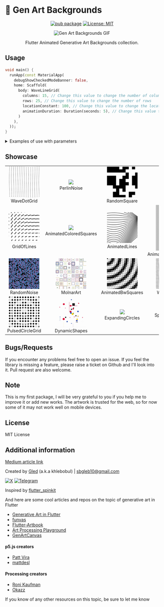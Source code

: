 # 🎨 Gen Art Backgrounds

<div align="center">

[![pub package](https://img.shields.io/pub/v/gen_art_bg.svg)](https://pub.dartlang.org/packages/gen_art_bg) [![License: MIT](https://img.shields.io/badge/License-MIT-yellow.svg)](https://opensource.org/licenses/MIT)


![Gen Art Backgrounds GIF](https://github.com/khlebobul/gen_art_bg/raw/main/screenshots/header.gif)

Flutter Animated Generative Art Backgrounds collection.

</div>


## Usage

```dart
void main() {
  runApp(const MaterialApp(
    debugShowCheckedModeBanner: false,
    home: Scaffold(
      body: WaveLineGrid(
        columns: 15, // Change this value to change the number of columns
        rows: 25, // Change this value to change the number of rows
        locationConstant: 100, // Change this value to change the location
        animationDuration: Duration(seconds: 5), // Change this value to change the animation duration
      )
    ),
  ));
}
```

<details><summary>Examples of use with parameters</summary>
  
   ##### AnimatedBWSquares and AnimatedColoredSquares

  ```dart
  AnimatedBWSquares(
          squareCount: 40, // Number of squares
          animationDuration: 10, // Duration of the animation
          margin: 0, // Margin around the canvas
          strokeWidth: 1.5, // Stroke width of the squares
        ),
  ```

  ##### AnimatedLinesGradient

  ```dart
  AnimatedLinesGradient(
          animationDuration: 5, // Duration of the animation
        ),
  ```

  ##### AnimatedLines

  ```dart
  AnimatedLines(
          numberOfLines: 30, // Number of lines
          lineLength: 200, // Length of each line
          lineColor: Colors.black, // Color of each line
          strokeWidth: 3, // Stroke width of each line
          animationDuration: 10, // Duration of the animation
        ),
  ```

  ##### GridOfLines

  ```dart
  GridOfLines(
          animationDuration: 5, // Animation duration in seconds
          gridSize: 10, // Number of lines in the grid
          strokeWidth: 0.015, // Stroke width of the lines
          color: Colors.black, // Color of the lines
        ),
  ```

  ##### MolnarArt

  ```dart
  MolnarArt(
          rows: 8, // Number of rows
          cols: 8, // Number of columns
          n: 12, // Code
          colSeq: [
            Color(0xFFC4951B),
            Color(0xFF9E3C52),
            Color(0xFF1D6383),
            Color(0xFF19315B),
            Color(0xFF0D1280),
            Color(0xFFADD27D),
            Color(0xFFBD1528),
            Color(0xFF0D4D89),
            Color(0xFFAC4075),
            Color(0xFFAB933C),
            Color(0xFF7EB741),
            Color(0xFF1C2266),
          ],
        ),

  ```

  The parameter `n` in the `MolnarArt` function is responsible for the number of bits in the binary code that is generated for each grid cell. This binary code is used to define the pattern structure in each cell. More specifically, each bit in this binary code indicates whether a particular layer of the pattern should be mapped or not.
  For example, if `n` in is 12, a random 12-bit binary code is generated for each grid cell. Each bit of this code represents a different layer of the pattern. If a bit is set to 1, the corresponding pattern layer will be displayed in that cell, and if the bit is 0, the layer will not be displayed.

  ##### PerlinNoise

  ``` dart
  PerlinNoise(
          width: 40, // width
          height: 40, // height
          frequency: 5, // frequency
        ),
  ```

  ##### PulsedCircleGrid

  ``` dart
  PulsedCircleGrid(
          cellSize: 36, // Size of each grid cell
          marginSize: 72, // Margin around the grid 
          circleDiameter: 27, // Diameter of circles
          animationDuration: Duration(seconds: 5), // Animation duration
          numberOfRowsColumns: 12, // Number of rows and columns in the grid
        ),
  ```

  ##### RandomNoise

  ```dart
  RandomNoise(
          duration: Duration(seconds: 10), // Duration of animation
          dotSize: 13, // Size of dots
          dotSpacing: 11, // Spacing between dots
        ),
  ```

  ##### RandomSquare

  ```dart
  RandomSquare(
          gridSize: 10, // Change this value to change the grid size
          updateInterval: Duration(seconds: 1), // Change this value to change the update interval
        ),
  ```

  ##### SpiralWave

  ```dart
  SpiralWave(
          size: 10, // Size of each circle
          k: 20, // Constant value for controlling wave effect
        ),
  ```

  ##### WaveDotGrid

  ```dart
  WaveDotGrid(
          columns: 15, // Number of columns
          rows: 25, // Number of rows
          locationConstant: 100, // Location constant
        ),
  ```

  ##### WaveLineGrid

  ```dart
  WaveLineGrid(
          columns: 15, // Number of columns in the grid
          rows: 25, // Number of rows in the grid
          locationConstant: 100, // Constant to adjust the location of the grid
          animationDuration:  Duration(seconds: 5), // Duration of the animation
        ),
  ```
  ##### DynamicShapes

  ```dart
  DynamicShapes(
        colors: [Colors.blue, Colors.red, Colors.green],
        maxShapes: 150, // max number of shapes
        minShapeSize: 0.02, // min shape size
        maxShapeSize: 0.08, // max shape size
        minActionPoints: 3, // min number of actions
        maxActionPoints: 6, // max number of actions
        animationSpeed: 1.5, // animation speed
        backgroundColor: Colors.black, // background color
      ),
  ```

  ##### ExpandingCircles

  ```dart
  ExpandingCircles(
        // Custom list of colors
        colors: [
          Colors.blue,
          Colors.red,
          Colors.green,
          // ... other colors
        ],
        // Number of moving circles
        numberOfMovers: 15,
        // Grid size (affects number of blocks)
        gridSize: 50,
        // Block scale (0.0 - 1.0)
        blockScale: 0.75,
        // Minimum circle expansion speed
        minSpeed: 5.0,
        // Maximum circle expansion speed
        maxSpeed: 20.0,
        // Background color
        backgroundColor: Color(0xFF050505),
      ),
  ```

</details>

## Showcase

<table>
  <tr>
    <td align="center">
      <img src="https://github.com/khlebobul/gen_art_bg/raw/main/screenshots/wave_dot_grid.gif" width="100px">
      <br />
      WaveDotGrid
    </td>
    <td align="center">
      <img src="https://github.com/khlebobul/gen_art_bg/raw/main/screenshots/perlin_noise.gif" width="100px">
      <br />
      PerlinNoise
    </td>
    <td align="center">
      <img src="https://github.com/khlebobul/gen_art_bg/raw/main/screenshots/random_square.gif" width="100px">
      <br />
      RandomSquare
    </td>
    <td align="center">
      <img src="https://github.com/khlebobul/gen_art_bg/raw/main/screenshots/spiral_wave.gif" width="100px">
      <br />
      SpiralWave
    </td>
  </tr>
  <tr>
    <td align="center">
      <img src="https://github.com/khlebobul/gen_art_bg/raw/main/screenshots/grid_of_lines.gif" width="100px">
      <br />
      GridOfLines
    </td>
    <td align="center">
      <img src="https://github.com/khlebobul/gen_art_bg/raw/main/screenshots/animated_colored_squares.gif" width="100px">
      <br />
      AnimatedColoredSquares
    </td>
    <td align="center">
      <img src="https://github.com/khlebobul/gen_art_bg/raw/main/screenshots/animated_lines.gif" width="100px">
      <br />
      AnimatedLines
    </td>
    <td align="center">
      <img src="https://github.com/khlebobul/gen_art_bg/raw/main/screenshots/animated_lines_gradient.gif" width="100px">
      <br />
      AnimatedLinesGradient
    </td>
  </tr>
  <tr>
    <td align="center">
      <img src="https://github.com/khlebobul/gen_art_bg/raw/main/screenshots/random_noise.gif" width="100px">
      <br />
      RandomNoise
    </td>
    <td align="center">
      <img src="https://github.com/khlebobul/gen_art_bg/raw/main/screenshots/molnar_art.gif" width="100px">
      <br />
      MolnarArt
    </td>
    <td align="center">
      <img src="https://github.com/khlebobul/gen_art_bg/raw/main/screenshots/animated_bw_squares.gif" width="100px">
      <br />
      AnimatedBwSquares
    </td>
    <td align="center">
      <img src="https://github.com/khlebobul/gen_art_bg/raw/main/screenshots/wave_line_grid.gif" width="100px">
      <br />
      WaveLineGrid
    </td>
  </tr>
  <tr>
    <td align="center">
      <img src="https://github.com/khlebobul/gen_art_bg/raw/main/screenshots/pulsed_circle_grid.gif" width="100px">
      <br />
      PulsedCircleGrid
    </td>
    <td align="center">
      <img src="https://github.com/khlebobul/gen_art_bg/raw/main/screenshots/dynamic_shapes.gif" width="100px">
      <br />
      DynamicShapes
    </td>
    <td align="center">
      <img src="https://github.com/khlebobul/gen_art_bg/raw/main/screenshots/expanding_circles.gif" width="100px">
      <br />
      ExpandingCircles
    </td>
    <td align="center">
      Space for a new 
    </td>
  </tr>
</table>

## Bugs/Requests

If you encounter any problems feel free to open an issue. If you feel the library is
missing a feature, please raise a ticket on Github and I'll look into it.
Pull request are also welcome.

## Note

This is my first package, I will be very grateful to you if you help me to improve it or add new works.
The artwork is trusted for the web, so for now some of it may not work well on mobile devices.

## License

MIT License

## Additional information

[Medium article link](https://medium.com/@khlebobul/adding-a-bit-of-generative-art-to-a-flutter-project-13b22dd4f274)

Created by [Gled](https://khlebobul.github.io/) (a.k.a khlebobul) | sbgleb10@gmail.com

[![X](https://img.shields.io/badge/X-000?style=for-the-badge&logo=x)](https://x.com/khlebobul) [![Telegram](https://img.shields.io/badge/Telegram-000?style=for-the-badge&logo=telegram&logoColor=2CA5E0)](https://t.me/khlebobul)

Inspired by [flutter_spinkit](https://pub.dev/packages/flutter_spinkit)

And here are some cool articles and repos on the topic of generative art in Flutter

- [Generative Art in Flutter](https://medium.com/flutter-community/generative-art-in-flutter-9e53701f7805)
- [funvas](https://github.com/creativecreatorormaybenot/funvas)
- [Flutter-Artbook](https://github.com/ikramhasan/Flutter-Artbook)
- [Art Processing Playground](https://github.com/deam91/art-playground)
- [GenArtCanvas](https://github.com/Roaa94/gen_art_canvas)

#### p5.js creators
- [Patt Vira](https://www.pattvira.com)
- [mattdesl](https://p5-demos.glitch.me)

#### Processing creators
- [Roni Kaufman](https://openprocessing.org/user/184331?view=sketches&o=48)
- [Okazz](https://openprocessing.org/user/128718?view=sketches&o=588)


If you know of any other resources on this topic, be sure to let me know
